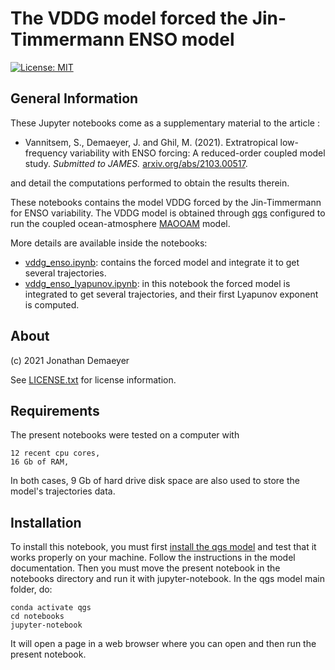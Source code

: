 
# The VDDG model forced the Jin-Timmermann ENSO model 

[![License: MIT](https://img.shields.io/badge/License-MIT-yellow.svg)](https://opensource.org/licenses/MIT)

## General Information

These Jupyter notebooks come as a supplementary material to the article :

* Vannitsem, S., Demaeyer, J. and Ghil, M. (2021). Extratropical low-frequency variability with ENSO forcing: A reduced-order coupled model study. *Submitted to JAMES.* [arxiv.org/abs/2103.00517](https://arxiv.org/abs/2103.00517).

and detail the computations performed to obtain the results therein.

These notebooks contains the model VDDG forced by the Jin-Timmermann for ENSO variability. The VDDG model is obtained through [qgs](https://github.com/Climdyn/qgs) configured to run the coupled ocean-atmosphere [MAOOAM](https://github.com/Climdyn/MAOOAM) model.

More details are available inside the notebooks:

* [vddg_enso.ipynb](./vddg_enso.ipynb): contains the forced model and integrate it to get several trajectories.
* [vddg_enso_lyapunov.ipynb](./vddg_enso_lyapunov.ipynb): in this notebook the forced model is integrated to get several trajectories, and their first Lyapunov exponent is computed.

## About

(c) 2021 Jonathan Demaeyer

See [LICENSE.txt](./LICENSE.txt) for license information.

## Requirements

The present notebooks were tested on a computer with

    12 recent cpu cores,
    16 Gb of RAM,

In both cases, 9 Gb of hard drive disk space are also used to store the model's trajectories data.

## Installation

To install this notebook, you must first [install the qgs model](https://qgs.readthedocs.io/en/latest/files/general_information.html#installation) and test that it works properly on your machine. Follow the instructions in the model documentation. Then you must move the present notebook in the notebooks directory and run it with jupyter-notebook. In the qgs model main folder, do:

    conda activate qgs
    cd notebooks
    jupyter-notebook

It will open a page in a web browser where you can open and then run the present notebook.

